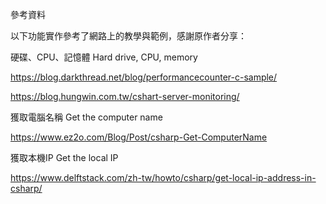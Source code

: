 參考資料

以下功能實作參考了網路上的教學與範例，感謝原作者分享：

硬碟、CPU、記憶體 Hard drive, CPU, memory

https://blog.darkthread.net/blog/performancecounter-c-sample/

https://blog.hungwin.com.tw/cshart-server-monitoring/

獲取電腦名稱 Get the computer name 

https://www.ez2o.com/Blog/Post/csharp-Get-ComputerName

獲取本機IP Get the local IP 

https://www.delftstack.com/zh-tw/howto/csharp/get-local-ip-address-in-csharp/
